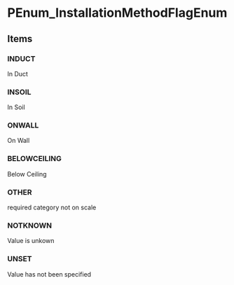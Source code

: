 # PEnum_InstallationMethodFlagEnum
<!-- end of short definition -->

## Items

### INDUCT
In Duct

### INSOIL
In Soil

### ONWALL
On Wall

### BELOWCEILING
Below Ceiling

### OTHER
required category not on scale

### NOTKNOWN
Value is unkown

### UNSET
Value has not been specified
